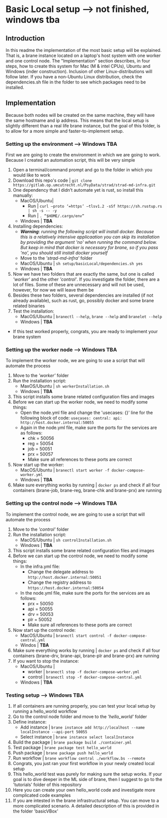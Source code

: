 # Basic Local setup --> **not finished, windows tba**

## Introduction
In this readme the implementation of the most basic setup will be explained. That is, a brane instance located on a laptop's host system with one worker and one control node. The "Implementation" section describes, in four steps, how to create this system for Mac (M & intel CPUs), Ubuntu and Windows (inder construction). Inclusion of other Linux-distributions will follow later. If you have a non-Ubuntu Linux distribution, check the dependencies.sh file in the folder to see which packages need to be installed.

## Implementation
Because both nodes will be created on the same machine, they will have the same hostname and ip address. This means that the local setup is slightly different than a real life brane instance, but the goal of this folder, is to allow for a more simple and faster-to-implement setup. 

### Setting up the environment --> **Windows TBA**
First we are going to create the environment in which we are going to work. Because I created an automation script, this will be very simple

1. Open a terminal/command prompt and go to the folder in which you would like to work
2. Download this repo's code | `git clone https://gitlab.op.umcutrecht.nl/PsyData/strad/strad-md-infra.git`
3. One dependency that I didn’t automate yet is rust, so install this manually: 
    - MacOS/Ubuntu| 
      - Run | `curl –proto ‘=https’ –tlsv1.2 -sSf https://sh.rustup.rs | sh -s -- -y`
      - Run | `. “$HOME/.cargo/env”`
    - Windows | **TBA**
4. Installing dependencies:
   - ***Warning***: *running the following script will install docker. Because this is a relatively intensive applicaation you can skip its installation by providing the argument 'no' when running the command below. But keep in mind that docker is necessary for brane, so if you pass 'no', you should still install docker yourself*
   - Move to the *'strad-md-infra'* folder
   - MacOS/Ubuntu | `sh setup/basicLocal/dependencies.sh yes`
   - Windows | **TBA**
5. Now we have two folders that are exactly the same, but one is called *'worker'* and the other *'control'*. If you investigate the folder, there are a lot of files. Some of these are unnecessary and will not be used, however, for now we will leave them be
6. Besides these two folders, several dependencies are installed (if not already available), such as rust, go, possibly docker and some brane related binaries 
7. Test the installation:
   - MacOS/Ubuntu | `branectl --help`, `brane --help` and `branelet --help`
   - Windows | **TBA**
 - If this test worked properly, congrats, you are ready to implement your brane system

### Setting up the worker node --> **Windows TBA**
To implement the worker node, we are going to use a script that will automate the process
1. Move to the *'worker'* folder
2. Run the installation script:
   - MaxOS/Ubuntu | `sh workerInstallation.sh`
   - Windows | **TBA**
3. This script installs some brane related configuration files and images
4. Before we can start up the worker node, we need to modify some things:
   - Open the node.yml file and change the 'usecases: {}' line for the following block of code:
    `usecases:
       central:
         api: http://host.docker.internal:50055`
   - Again in the node.yml file, make sure the ports for the services are as follows:
     - chk = 50056
     - reg = 50054
     - job = 50051
     - prx = 50057
     - Make sure all references to these ports are correct
5. Now start up the worker:
   - MacOS/Ubuntu | `branectl start worker -f docker-compose-worker.yml`
   - Windows | **TBA**
6. Make sure everything works by running | `docker ps` and check if all four containers (brane-job, brane-reg, brane-chk and brane-prx) are running

### Setting up the control node --> **Windows TBA**
To implement the control node, we are going to use a script that will automate the process
1. Move to the *'control'* folder
2. Run the installation script:
   - MacOS/Ubuntu | `sh controlInstallation.sh`
   - Windows | **TBA**
3. This script installs some brane related configuration files and images
4. Before we can start up the control node, we need to modify some things:
   - In the infra.yml file:
     - Change the delegate address to `http://host.docker.internal:50051`
     - Change the registry address to `https://host.docker.internal:50054`
   - In the node.yml file, make sure the ports for the services are as follows:
     - prx = 50050
     - api = 50055
     - drv = 50053
     - plr = 50052
     - Make sure all references to these ports are correct
5. Now start up the control node:
   - MacOS/Ubuntu | `branectl start control -f docker-compose-central.yml`
   - Windos | **TBA**
6. Make sure everything works by running | `docker ps` and check if all four containers (brane-drv, brane-api, brane-plr and brane-prx) are running
7. If you want to stop the instance:
   - MacOS/Ubuntu |
     - worker | `branectl stop -f docker-compose-worker.yml`
     - control | `branectl stop -f docker-compose-central.yml`
   - Windows | **TBA**

### Testing setup --> **Windows TBA**
1. If all containers are running properly, you can test your local setup by running a hello_world workflow
2. Go to the control node folder and move to the *'hello_world'* folder
3. Define instance:
   - Add instance | `brane instance add http://localhost --name localInstance --api-port 50055`
   - Select instance | `brane instance select localInstance`
4. Build the package | `brane package build ./container.yml`
5. Test package | `brane package test hello_world`
6. Push package | `brane package push hello_world`
7. Run workflow | `brane workflow central ./workflow.bs --remote`
8. Congrats, you just ran your first workflow in your newly created local setup
9. This hello_world test was purely for making sure the setup works. If your goal is to dive deeper in the ML side of brane, then I suggest to go to the 'tutorials' folder of this repository
10. Here you can create your own hello_world code and investigate more complicated code examples
11. If you are intested in the brane infrastructural setup. You can move to a more complicated scenario. A detailed description of this is provided in the folder 'basicVBox' 
